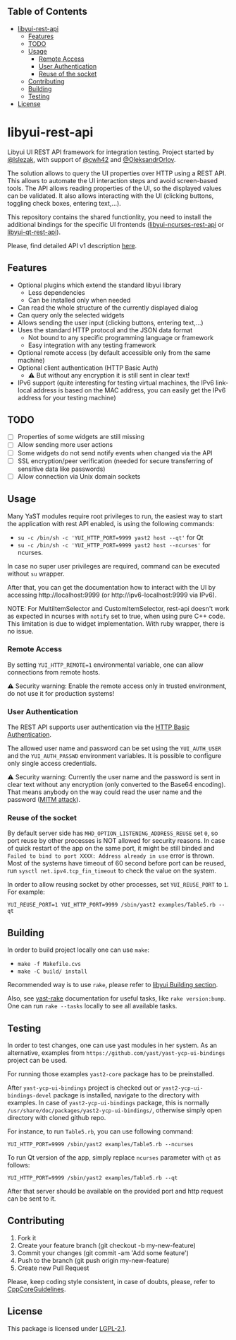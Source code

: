 ## Table of Contents
* [libyui-rest-api](#libyui-rest-api)
    * [Features](#features)
    * [TODO](#todo)
    * [Usage](#usage)
        * [Remote Access](#remote-access)
        * [User Authentication](#user-authentication)
        * [Reuse of the socket](#reuse-of-the-socket)
    * [Contributing](#contributing)
    * [Building](#building)
    * [Testing](#testing)
* [License](#license)

# libyui-rest-api

Libyui UI REST API framework for integration testing.
Project started by [@lslezak][], with support of [@cwh42][] and [@OleksandrOrlov][].

[@lslezak]: https://github.com/lslezak
[@cwh42]:   https://github.com/cwh42
[@oleksandrOrlov]: https://github.com/OleksandrOrlov

The solution allows to query the UI properties over HTTP using a REST API.
This allows to automate the UI interaction steps and avoid screen-based tools.
The API allows reading properties of the UI, so the displayed values can be validated.
It also allows interacting with the UI (clicking buttons, toggling
check boxes, entering text,...).

This repository contains the shared functionlity, you need to install
the additional bindings for the specific UI frontends
([libyui-ncurses-rest-api](https://github.com/libyui/libyui-ncurses-rest-api)
or [libyui-qt-rest-api](https://github.com/libyui/libyui-ncurses-rest-api)).

Please, find detailed API v1 description
[here](https://github.com/libyui/libyui-rest-api/blob/master/API_v1.md).

## Features

- Optional plugins which extend the standard libyui library
  - Less dependencies
  - Can be installed only when needed
- Can read the whole structure of the currently displayed dialog
- Can query only the selected widgets
- Allows sending the user input (clicking buttons, entering text,...)
- Uses the standard HTTP protocol and the JSON data format
  - Not bound to any specific programming language or framework
  - Easy integration with any testing framework
- Optional remote access (by default accessible only from the same machine)
- Optional client authentication (HTTP Basic Auth)
  - :warning: But without any encryption it is still sent in clear text!
- IPv6 support (quite interesting for testing virtual machines, the IPv6 link-local
  address is based on the MAC address, you can easily get the IPv6 address for
  your testing machine)

## TODO

- [ ] Properties of some widgets are still missing
- [ ] Allow sending more user actions
- [ ] Some widgets do not send notify events when changed via the API
- [ ] SSL encryption/peer verification (needed for secure transferring of sensitive data
    like passwords)
- [ ] Allow connection via Unix domain sockets

## Usage

Many YaST modules require root privileges to run, the easiest way to start
the application with rest API enabled, is using the following commands:
* `su -c /bin/sh -c 'YUI_HTTP_PORT=9999 yast2 host --qt'` for Qt
* `su -c /bin/sh -c 'YUI_HTTP_PORT=9999 yast2 host --ncurses'` for ncurses.

In case no super user privileges are required, command can be executed without
`su` wrapper.

After that, you can get the documentation how to interact with the UI by accessing
http://localhost:9999 (or http://ipv6-localhost:9999 via IPv6).

NOTE: For MultiItemSelector and CustomItemSelector, rest-api doesn't work as expected
in ncurses with `notify` set to true, when using pure C++ code. This limitation is
due to widget implementation. With ruby wrapper, there is no issue.

### Remote Access

By setting `YUI_HTTP_REMOTE=1` environmental variable, one can allow connections
from remote hosts.

:warning: Security warning: Enable the remote access only in trusted environment,
do not use it for production systems!

### User Authentication

The REST API supports user authentication via the [HTTP Basic Authentication](
https://en.wikipedia.org/wiki/Basic_access_authentication).

The allowed user name and password can be set using the `YUI_AUTH_USER` and the
`YUI_AUTH_PASSWD` environment variables. It is possible to configure only single
access credentials.

:warning: Security warning: Currently the user name and the password is sent
in clear text without any encryption (only converted to the Base64 encoding).
That means anybody on the way could read the user name and the password
([MITM attack](https://en.wikipedia.org/wiki/Man-in-the-middle_attack)).

### Reuse of the socket

By default server side has `MHD_OPTION_LISTENING_ADDRESS_REUSE` set `0`,
so port reuse by other processes is NOT allowed for security reasons.
In case of quick restart of the app on the same port, it might be still binded
and `Failed to bind to port XXXX: Address already in use` error is thrown.
Most of the systems have timeout of 60 second before port can be reused,
run `sysctl net.ipv4.tcp_fin_timeout` to check the value on the system.

In order to allow reusing socket by other processes, set `YUI_REUSE_PORT` to `1`.
For example:
```
YUI_REUSE_PORT=1 YUI_HTTP_PORT=9999 /sbin/yast2 examples/Table5.rb --qt
```
## Building

In order to build project locally one can use `make`:
* `make -f Makefile.cvs`
* `make -C build/ install`

Recommended way is to use `rake`, please refer to
[libyui Building section](https://github.com/libyui/libyui#building).

Also, see [yast-rake](https://github.com/yast/yast-rake) documentation for
useful tasks, like `rake version:bump`.
One can run `rake --tasks` locally to see all available tasks.

## Testing

In order to test changes, one can use yast modules in her system.
As an alternative, examples from `https://github.com/yast/yast-ycp-ui-bindings`
project can be used.

For running those examples `yast2-core` package has to be preinstalled.

After `yast-ycp-ui-bindings` project is checked out or `yast2-ycp-ui-bindings-devel`
package is installed, navigate to the directory with examples. In case of
`yast2-ycp-ui-bindings` package, this is normally
`/usr/share/doc/packages/yast2-ycp-ui-bindings/`, otherwise simply open directory
with cloned github repo.

For instance, to run `Table5.rb`, you can use following command:
```
YUI_HTTP_PORT=9999 /sbin/yast2 examples/Table5.rb --ncurses
```

To run Qt version of the app, simply replace `ncurses` parameter with `qt` as
follows:
```
YUI_HTTP_PORT=9999 /sbin/yast2 examples/Table5.rb --qt
```

After that server should be available on the provided port and http request can
be sent to it.

## Contributing

1. Fork it
2. Create your feature branch (git checkout -b my-new-feature)
3. Commit your changes (git commit -am 'Add some feature')
4. Push to the branch (git push origin my-new-feature)
5. Create new Pull Request

Please, keep coding style consistent, in case of doubts, please, refer to
[CppCoreGuidelines](http://isocpp.github.io/CppCoreGuidelines/CppCoreGuidelines).

## License
This package is licensed under
[LGPL-2.1](http://www.gnu.org/licenses/lgpl-2.1.html).
